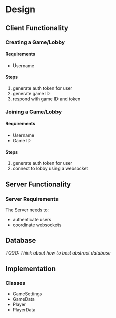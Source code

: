 # Design

## Client Functionality

### Creating a Game/Lobby

#### Requirements

- Username

#### Steps

1. generate auth token for user
2. generate game ID
3. respond with game ID and token

### Joining a Game/Lobby

#### Requirements 

- Username
- Game ID

#### Steps

1. generate auth token for user
2. connect to lobby using a websocket

## Server Functionality

### Server Requirements

The Server needs to: 

- authenticate users
- coordinate websockets

## Database

*TODO: Think about how to best abstract database*  

## Implementation

### Classes

- GameSettings
- GameData
- Player
- PlayerData



